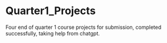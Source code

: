 # Quarter1_Projects
 Four end of quarter 1 course projects for submission, completed successfully, taking help from chatgpt.
